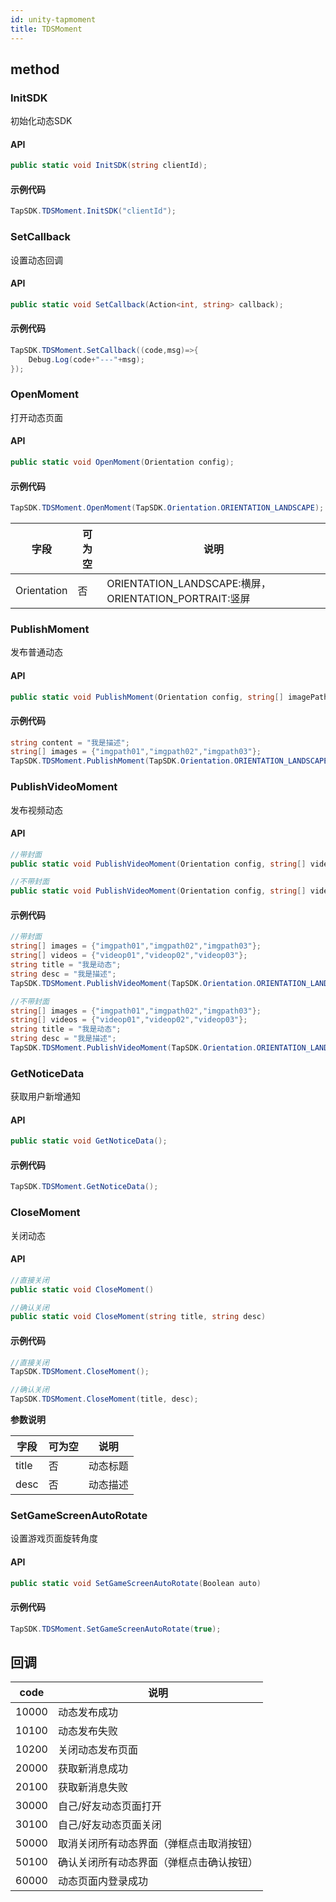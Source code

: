 ```yaml
---
id: unity-tapmoment
title: TDSMoment
---
```

## method


### InitSDK
初始化动态SDK

#### API

```cs
public static void InitSDK(string clientId);
```

#### 示例代码

```cs
TapSDK.TDSMoment.InitSDK("clientId");
```

### SetCallback
设置动态回调

#### API

```cs
public static void SetCallback(Action<int, string> callback);
```

#### 示例代码

```cs
TapSDK.TDSMoment.SetCallback((code,msg)=>{
    Debug.Log(code+"---"+msg);
});
```

<!-- ### SetLoginToken
设置登录信息

#### API

```cs
public static void SetLoginToken(string accessToken);
```

#### 示例代码

```cs
TapSDK.TDSLogin.GetCurrentAccessToken((token)=>{
    TapSDK.TDSMoment.SetLoginToken(token.toJSON());
});
``` -->

### OpenMoment
打开动态页面

#### API

```cs
public static void OpenMoment(Orientation config);
```

#### 示例代码

```cs
TapSDK.TDSMoment.OpenMoment(TapSDK.Orientation.ORIENTATION_LANDSCAPE);
```

| 字段     | 可为空 | 说明                                                   |
| ------ | --- | ---------------------------------------------------- |
| Orientation | 否   |ORIENTATION_LANDSCAPE:横屏，ORIENTATION_PORTRAIT:竖屏 |

### PublishMoment
发布普通动态

#### API

```cs
public static void PublishMoment(Orientation config, string[] imagePaths, string content);
```

#### 示例代码

```cs
string content = "我是描述";
string[] images = {"imgpath01","imgpath02","imgpath03"};
TapSDK.TDSMoment.PublishMoment(TapSDK.Orientation.ORIENTATION_LANDSCAPE, images, content);
```

### PublishVideoMoment
发布视频动态

#### API

```cs
//带封面
public static void PublishVideoMoment(Orientation config, string[] videoPaths, string[] imagePaths, string title, string desc)

//不带封面
public static void PublishVideoMoment(Orientation config, string[] videoPaths, string title, string desc)
```

#### 示例代码

```cs
//带封面
string[] images = {"imgpath01","imgpath02","imgpath03"};
string[] videos = {"videop01","videop02","videop03"};
string title = "我是动态";
string desc = "我是描述";
TapSDK.TDSMoment.PublishVideoMoment(TapSDK.Orientation.ORIENTATION_LANDSCAPE, videos,images,title,desc);

//不带封面
string[] images = {"imgpath01","imgpath02","imgpath03"};
string[] videos = {"videop01","videop02","videop03"};
string title = "我是动态";
string desc = "我是描述";
TapSDK.TDSMoment.PublishVideoMoment(TapSDK.Orientation.ORIENTATION_LANDSCAPE, videos,title,desc);
```

### GetNoticeData
获取用户新增通知

#### API

```cs
public static void GetNoticeData();
```

#### 示例代码

```cs
TapSDK.TDSMoment.GetNoticeData();
```

### CloseMoment
关闭动态

#### API

```cs
//直接关闭
public static void CloseMoment()

//确认关闭
public static void CloseMoment(string title, string desc)
```

#### 示例代码

```cs
//直接关闭
TapSDK.TDSMoment.CloseMoment();

//确认关闭
TapSDK.TDSMoment.CloseMoment(title, desc);
```

**参数说明**

| 字段      | 可为空 | 说明   |
| ------- | --- | ---- |
| title   | 否   | 动态标题 |
| desc | 否   | 动态描述 |

### SetGameScreenAutoRotate
设置游戏页面旋转角度

#### API

```cs
public static void SetGameScreenAutoRotate(Boolean auto)
```

#### 示例代码

```cs
TapSDK.TDSMoment.SetGameScreenAutoRotate(true);
```

## 回调
| code | 说明       |
| --- | -------- |
| 10000   | 动态发布成功     |
| 10100   | 动态发布失败     |
| 10200   | 关闭动态发布页面     |
| 20000   | 获取新消息成功 |
| 20100   | 获取新消息失败 |
| 30000   | 自己/好友动态页面打开 |
| 30100   | 自己/好友动态页面关闭 |
| 50000   | 取消关闭所有动态界面（弹框点击取消按钮） |
| 50100   | 确认关闭所有动态界面（弹框点击确认按钮） |
| 60000   | 动态页面内登录成功 |
